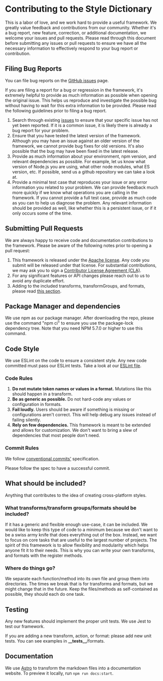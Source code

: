 # Contributing to the Style Dictionary

This is a labor of love, and we work hard to provide a useful framework. We greatly value feedback and contributions from our community. Whether it's a bug report, new feature, correction, or additional documentation, we welcome your issues and pull requests. Please read through this document before submitting any issues or pull requests to ensure we have all the necessary information to effectively respond to your bug report or contribution.

## Filing Bug Reports

You can file bug reports on the [GitHub issues][issues] page.

If you are filing a report for a bug or regression in the framework, it's extremely helpful to provide as much information as possible when opening the original issue. This helps us reproduce and investigate the possible bug without having to wait for this extra information to be provided. Please read the following guidelines prior to filing a bug report.

1. Search through existing [issues][issues] to ensure that your specific issue has not yet been reported. If it is a common issue, it is likely there is already a bug report for your problem.
2. Ensure that you have tested the latest version of the framework. Although you may have an issue against an older version of the framework, we cannot provide bug fixes for old versions. It's also possible that the bug may have been fixed in the latest release.
3. Provide as much information about your environment, npm version, and relevant dependencies as possible. For example, let us know what version of Node.js you are using, what other node modules, what ES version, etc. If possible, send us a github repository we can take a look at.
4. Provide a minimal test case that reproduces your issue or any error information you related to your problem. We can provide feedback much more quickly if we know what operations you are calling in the framework. If you cannot provide a full test case, provide as much code as you can to help us diagnose the problem. Any relevant information should be provided as well, like whether this is a persistent issue, or if it only occurs some of the time.

## Submitting Pull Requests

We are always happy to receive code and documentation contributions to the framework. Please be aware of the following notes prior to opening a pull request:

1. This framework is released under the [Apache license][license]. Any code you submit will be released under that license. For substantial contributions, we may ask you to sign a [Contributor License Agreement (CLA)][cla].
2. For any significant features or API changes please reach out to us to avoid any duplicate effort.
3. Adding to the included transforms, transformGroups, and formats, please read [this section](#what-should-be-included).

## Package Manager and dependencies

We use npm as our package manager. After downloading the repo, please use the command "npm ci" to ensure you use the package-lock dependency tree. Note that you need NPM 5.7.0 or higher to use this command.

## Code Style

We use ESLint on the code to ensure a consistent style. Any new code committed must pass our ESLint tests. Take a look at our [ESLint file][eslint].

### Code Rules

1. **Do not mutate token names or values in a format.** Mutations like this should happen in a transform.
1. **Be as generic as possible.** Do not hard-code any values or configuration in formats.
1. **Fail loudly.** Users should be aware if something is missing or configurations aren't correct. This will help debug any issues instead of failing silently.
1. **Rely on few dependencies.** This framework is meant to be extended and allows for customization. We don't want to bring a slew of dependencies that most people don't need.

### Commit Rules

We follow [conventional commits'](https://www.conventionalcommits.org/en/v1.0.0-beta.2/#specification) specification.

Please follow the spec to have a successful commit.

## What should be included?

Anything that contributes to the idea of creating cross-platform styles.

### What transforms/transform groups/formats should be included?

If it has a generic and flexible enough use-case, it can be included. We would like to keep this type of code to a minimum because we don't want to be a swiss army knife that does everything out of the box. Instead, we want to focus on core tasks that are useful to the largest number of projects. The spirit of this framework is to allow flexibility and modularity which helps anyone fit it to their needs. This is why you can write your own transforms, and formats with the register methods.

### Where do things go?

We separate each function/method into its own file and group them into directories. The times we break that is for transforms and formats, but we might change that in the future. Keep the files/methods as self-contained as possible, they should each do one task.

## Testing

Any new features should implement the proper unit tests. We use Jest to test our framework.

If you are adding a new transform, action, or format: please add new unit tests. You can see examples in **\_\_tests\_\_**/formats.

## Documentation

We use [Astro](https://astro.build/) to transform the markdown files into a documentation website. To preview it locally, run `npm run docs:start`.

[issues]: https://github.com/amzn/style-dictionary/issues
[license]: https://github.com/amzn/style-dictionary/blob/main/LICENSE
[cla]: http://en.wikipedia.org/wiki/Contributor_License_Agreement
[eslint]: https://github.com/amzn/style-dictionary/blob/main/eslint.config.js
